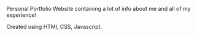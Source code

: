 Personal Portfolio Website containing a lot of info about me and all of my experience!

Created using HTMl, CSS, Javascript.
